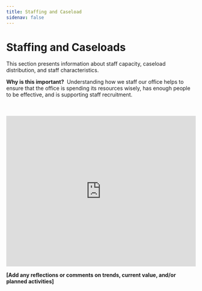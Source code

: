```yaml
---
title: Staffing and Caseload
sidenav: false
---
```

# Staffing and Caseloads

This section presents information about staff capacity, caseload distribution, and staff characteristics.

**Why is this important?**  Understanding how we staff our office helps to ensure that the office is spending its resources wisely, has enough people to be effective, and is supporting staff recruitment.

<br>

<br>

<iframe title="PPI 1.1 Office Felony and Misdemeanor Caseloads" aria-label="Column Chart" id="datawrapper-chart-j6S6y" src="https://datawrapper.dwcdn.net/j6S6y/" scrolling="no" frameborder="0" style="width: 0; min-width: 100% !important; border: none;" height="400"></iframe><script type="text/javascript">!function(){"use strict";window.addEventListener("message",(function(e){if(void 0!==e.data["datawrapper-height"]){var t=document.querySelectorAll("iframe");for(var a in e.data["datawrapper-height"])for(var r=0;r<t.length;r++){if(t[r].contentWindow===e.source)t[r].style.height=e.data["datawrapper-height"][a]+"px"}}}))}();
</script>

**\[Add any reflections or comments on trends, current value, and/or planned activities]**